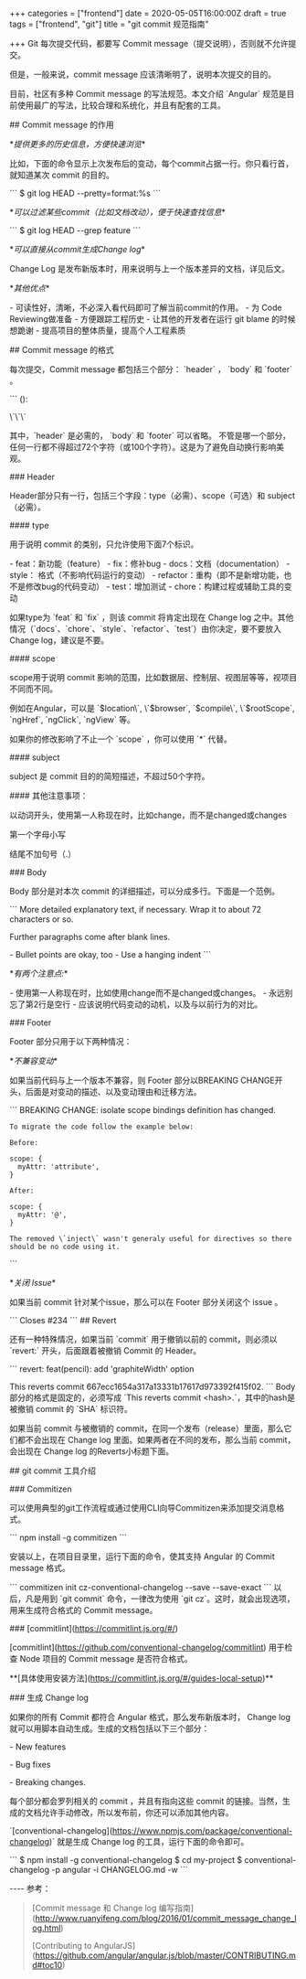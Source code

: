 +++
categories = ["frontend"]
date = 2020-05-05T16:00:00Z
draft = true
tags = ["frontend", "git"]
title = "git commit 规范指南"

+++
Git 每次提交代码，都要写 Commit message（提交说明），否则就不允许提交。

但是，一般来说，commit message 应该清晰明了，说明本次提交的目的。

目前，社区有多种 Commit message 的写法规范。本文介绍 \`Angular\` 规范是目前使用最广的写法，比较合理和系统化，并且有配套的工具。


\## Commit message 的作用

\**提供更多的历史信息，方便快速浏览**

比如，下面的命令显示上次发布后的变动，每个commit占据一行。你只看行首，就知道某次 commit 的目的。

\`\`\`
$ git log <last tag> HEAD --pretty=format:%s
\`\`\`

\**可以过滤某些commit（比如文档改动），便于快速查找信息**

\`\`\`
$ git log <last release> HEAD --grep feature
\`\`\`

\**可以直接从commit生成Change log**

Change Log 是发布新版本时，用来说明与上一个版本差异的文档，详见后文。

\**其他优点**

\- 可读性好，清晰，不必深入看代码即可了解当前commit的作用。
\- 为 Code Reviewing做准备
\- 方便跟踪工程历史
\- 让其他的开发者在运行 git blame 的时候想跪谢
\- 提高项目的整体质量，提高个人工程素质


\## Commit message 的格式

每次提交，Commit message 都包括三个部分： \`header\` ， \`body\` 和 \`footer\` 。

\`\`\`
<type>(<scope>): <subject>
<BLANK LINE>
<body>
<BLANK LINE>
<footer>
\`\`\`

其中，\`header\` 是必需的， \`body\` 和 \`footer\` 可以省略。
不管是哪一个部分，任何一行都不得超过72个字符（或100个字符）。这是为了避免自动换行影响美观。

\### Header

Header部分只有一行，包括三个字段：type（必需）、scope（可选）和 subject（必需）。

\#### type

用于说明 commit 的类别，只允许使用下面7个标识。

\- feat：新功能（feature）
\- fix：修补bug
\- docs：文档（documentation）
\- style： 格式（不影响代码运行的变动）
\- refactor：重构（即不是新增功能，也不是修改bug的代码变动）
\- test：增加测试
\- chore：构建过程或辅助工具的变动

如果type为 \`feat\` 和 \`fix\` ，则该 commit 将肯定出现在 Change log 之中。其他情况（\`docs\`、\`chore\`、\`style\`、\`refactor\`、\`test\`）由你决定，要不要放入 Change log，建议是不要。

\#### scope

scope用于说明 commit 影响的范围，比如数据层、控制层、视图层等等，视项目不同而不同。

例如在Angular，可以是 \`$location\`, \`$browser\`, \`$compile\`, \`$rootScope\`, \`ngHref\`, \`ngClick\`, \`ngView\` 等。

如果你的修改影响了不止一个 \`scope\` ，你可以使用 \`*\` 代替。

\#### subject

subject 是 commit 目的的简短描述，不超过50个字符。

\#### 其他注意事项：

以动词开头，使用第一人称现在时，比如change，而不是changed或changes

第一个字母小写

结尾不加句号（.）


\### Body

Body 部分是对本次 commit 的详细描述，可以分成多行。下面是一个范例。

\`\`\`
More detailed explanatory text, if necessary.  Wrap it to 
about 72 characters or so. 

Further paragraphs come after blank lines.

\- Bullet points are okay, too
\- Use a hanging indent
\`\`\`

\**有两个注意点:**

\- 使用第一人称现在时，比如使用change而不是changed或changes。
\- 永远别忘了第2行是空行
\- 应该说明代码变动的动机，以及与以前行为的对比。

\### Footer

Footer 部分只用于以下两种情况：

\**不兼容变动**

如果当前代码与上一个版本不兼容，则 Footer 部分以BREAKING CHANGE开头，后面是对变动的描述、以及变动理由和迁移方法。

\`\`\`
BREAKING CHANGE: isolate scope bindings definition has changed.

    To migrate the code follow the example below:

    Before:

    scope: {
      myAttr: 'attribute',
    }

    After:

    scope: {
      myAttr: '@',
    }

    The removed \`inject\` wasn't generaly useful for directives so there should be no code using it.
\`\`\`

\**关闭 Issue**

如果当前 commit 针对某个issue，那么可以在 Footer 部分关闭这个 issue 。

\`\`\`
Closes #234
\`\`\`
\## Revert

还有一种特殊情况，如果当前 \`commit\` 用于撤销以前的 commit，则必须以 \`revert:\` 开头，后面跟着被撤销 Commit 的 Header。

\`\`\`
revert: feat(pencil): add 'graphiteWidth' option

This reverts commit 667ecc1654a317a13331b17617d973392f415f02.
\`\`\`
Body部分的格式是固定的，必须写成 \`This reverts commit &lt;hash>.\`，其中的hash是被撤销 commit 的 \`SHA\` 标识符。

如果当前 commit 与被撤销的 commit，在同一个发布（release）里面，那么它们都不会出现在 Change log 里面。如果两者在不同的发布，那么当前 commit，会出现在 Change log 的Reverts小标题下面。

\## git commit 工具介绍

\### Commitizen

可以使用典型的git工作流程或通过使用CLI向导Commitizen来添加提交消息格式。

\`\`\`
npm install -g commitizen
\`\`\`

安装以上，在项目目录里，运行下面的命令，使其支持 Angular 的 Commit message 格式。

\`\`\`
commitizen init cz-conventional-changelog --save --save-exact
\`\`\`
以后，凡是用到 \`git commit\` 命令，一律改为使用 \`git cz\`。这时，就会出现选项，用来生成符合格式的 Commit message。

\### \[commitlint\](https://commitlint.js.org/#/)

 \[commitlint\](https://github.com/conventional-changelog/commitlint) 用于检查 Node 项目的 Commit message 是否符合格式。

\**\[具体使用安装方法\](https://commitlint.js.org/#/guides-local-setup)**




\### 生成 Change log

如果你的所有 Commit 都符合 Angular 格式，那么发布新版本时， Change log 就可以用脚本自动生成。生成的文档包括以下三个部分：

\- New features

\- Bug fixes

\- Breaking changes.

每个部分都会罗列相关的 commit ，并且有指向这些 commit 的链接。当然，生成的文档允许手动修改，所以发布前，你还可以添加其他内容。

\`\[conventional-changelog\](https://www.npmjs.com/package/conventional-changelog)\` 就是生成 Change log 的工具，运行下面的命令即可。

\`\`\`
$ npm install -g conventional-changelog
$ cd my-project
$ conventional-changelog -p angular -i CHANGELOG.md -w
\`\`\`

\----
参考：

> \[Commit message 和 Change log 编写指南\](http://www.ruanyifeng.com/blog/2016/01/commit_message_change_log.html)
>
> \[Contributing to AngularJS\](https://github.com/angular/angular.js/blob/master/CONTRIBUTING.md#toc10)
>